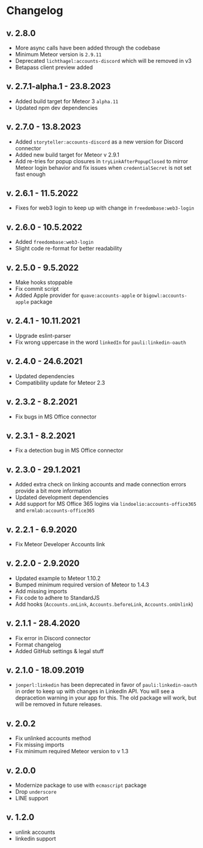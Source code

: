 # Changelog

## v. 2.8.0
* More async calls have been added through the codebase
* Minimum Meteor version is `2.9.11`
* Deprecated `lichthagel:accounts-discord` which will be removed in v3
* Betapass client preview added

## v. 2.7.1-alpha.1 - 23.8.2023
* Added build target for Meteor 3 `alpha.11`
* Updated npm dev dependencies

## v. 2.7.0 - 13.8.2023
* Added `storyteller:accounts-discord` as a new version for Discord connector
* Added new build target for Meteor v 2.9.1
* Add re-tries for popup closures in `tryLinkAfterPopupClosed` to mirror Meteor login behavior and fix issues when `credentialSecret` is not set fast enough

## v. 2.6.1 - 11.5.2022
* Fixes for web3 login to keep up with change in `freedombase:web3-login`

## v. 2.6.0 - 10.5.2022
* Added `freedombase:web3-login`
* Slight code re-format for better readability

## v. 2.5.0 - 9.5.2022
* Make hooks stoppable
* Fix commit script
* Added Apple provider for `quave:accounts-apple` or `bigowl:accounts-apple` package

## v. 2.4.1 - 10.11.2021
* Upgrade eslint-parser
* Fix wrong uppercase in the word `linkedIn` for `pauli:linkedin-oauth`

## v. 2.4.0 - 24.6.2021

* Updated dependencies
* Compatibility update for Meteor 2.3

## v. 2.3.2 - 8.2.2021
* Fix bugs in MS Office connector

## v. 2.3.1 - 8.2.2021
* Fix a detection bug in MS Office connector

## v. 2.3.0 - 29.1.2021
* Added extra check on linking accounts and made connection errors provide a bit more information
* Updated development dependencies
* Add support for MS Office 365 logins via `lindoelio:accounts-office365` and `ermlab:accounts-office365`

## v. 2.2.1 - 6.9.2020
* Fix Meteor Developer Accounts link

## v. 2.2.0 - 2.9.2020
* Updated example to Meteor 1.10.2
* Bumped minimum required version of Meteor to 1.4.3
* Add missing imports
* Fix code to adhere to StandardJS
* Add hooks (`Accounts.onLink`, `Accounts.beforeLink`, `Accounts.onUnlink`)

## v. 2.1.1 - 28.4.2020
* Fix error in Discord connector
* Format changelog
* Added GitHub settings & legal stuff

## v. 2.1.0 - 18.09.2019
* `jonperl:linkedin` has been deprecated in favor of `pauli:linkedin-oauth` in order to keep up with changes in LinkedIn API. You will see a depracetion warning in your app for this. The old package will work, but will be removed in future releases.

## v. 2.0.2
* Fix unlinked accounts method
* Fix missing imports
* Fix minimum required Meteor version to v 1.3

## v. 2.0.0
* Modernize package to use with `ecmascript` package
* Drop `underscore`
* LINE support

## v. 1.2.0
* unlink accounts
* linkedin support
